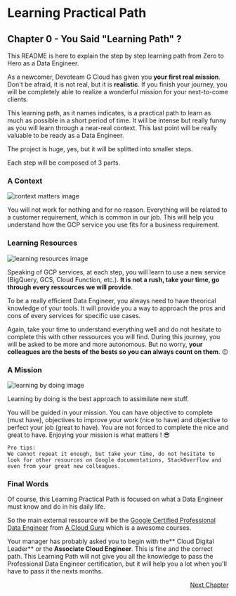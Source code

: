 # Learning Practical Path 

## Chapter 0 - You Said "Learning Path" ? 

This README is here to explain the step by step learning path from Zero to Hero as a Data Engineer. 

As a newcomer, Devoteam G Cloud has given you **your first real mission**. Don't be afraid, it is not real, but it is **realistic**. If you finish your journey, you will be completely able to realize a wonderful mission for your next-to-come clients. 

This learning path, as it names indicates, is a practical path to learn as much as possible in a short period of time. It will be intense but really funny as you will learn through a near-real context. This last point will be really valuable to be ready as a Data Engineer. 


The project is huge, yes, but it will be splitted into smaller steps. 

Each step will be composed of 3 parts. 

### A Context

![context matters image](img/context_matters.jpeg)

You will not work for nothing and for no reason. Everything will be related to a customer requirement, which is common in our job. This will help you understand how the GCP service you use fits for a business requirement.


### Learning Resources

![learning resources image](img/learning_resources.jpeg)


Speaking of GCP services, at each step, you will learn to use a new service (BigQuery, GCS, Cloud Function, etc.). **It is not a rush, take your time, go through every ressources we will provide**. 

To be a really efficient Data Engineer, you always need to have theorical knowledge of your tools. It will provide you a way to approach the pros and cons of every services for specific use cases.

Again, take your time to understand everything well and do not hesitate to complete this with other ressources you will find. During this journey, you will be asked to be more and more autonomous. But no worry, **your colleagues are the bests of the bests so you can always count on them**. 😉

### A Mission

![learning by doing image](img/learning_by_doing.png)

Learning by doing is the best approach to assimilate new stuff. 

You will be guided in your mission. You can have objective to complete (must have), objectives to improve your work (nice to have) and objective to perfect your job (great to have). You are not forced to complete the nice and great to have. Enjoying your mission is what matters ! 😎

```
Pro tips: 
We cannot repeat it enough, but take your time, do not hesitate to look for other resources on Google documentations, StackOverflow and even from your great new colleagues.
```


### Final Words

Of course, this Learning Practical Path is focused on what a Data Engineer must know and do in his daily life. 

So the main external ressource will be the [Google Certified Professional Data Engineer](https://learn.acloud.guru/course/gcp-certified-professional-data-engineer/) from [A Cloud Guru](https://acloudguru.com/) which is a awesome courses. 

Your manager has probably asked you to begin with the** Cloud Digital Leader** or the **Associate Cloud Engineer**. This is fine and the correct path. 
This Learning Path will not give you all the knowledge to pass the Professional Data Engineer certification, but it will help you a lot when you'll have to pass it the nexts months. 

<div style="text-align: right"> 
    <a href="chapter_01.md">Next Chapter</a>
</div>
